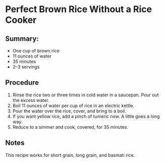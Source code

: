 # Perfect Brown Rice Without a Rice Cooker

## Summary:

- One cup of brown rice
- 11 ounces of water
- 35 minutes
- 2–3 servings

## Procedure

1. Rinse the rice two or three times in cold water in a saucepan. Pour out the excess water.
2. Boil 11 ounces of water per cup of rice in an electric kettle.
3. Pour the water over the rice, cover, and bring to a boil.
4. If you want yellow rice, add a pinch of tumeric now. A little goes a long way.
5. Reduce to a simmer and cook, covered, for 35 minutes.

## Notes

This recipe works for short grain, long grain, and basmati rice.